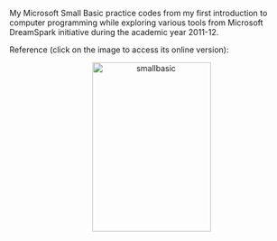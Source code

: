 My Microsoft Small Basic practice codes from my first introduction to computer programming while exploring various tools from Microsoft DreamSpark initiative during the academic year 2011-12.


Reference (click on the image to access its online version):

<p>
<center>
    <a href="https://social.technet.microsoft.com/wiki/contents/articles/16059.small-basic-getting-started-guide.aspx">
     <img alt="smallbasic" src="https://gkorpal.github.io/images/smallba.png"
       width="210" height="300" class="center">
  </a>
   </center>
 </p>
